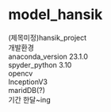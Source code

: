 # model_hansik
(제목미정)hansik_project<br>
개발환경<br>
anaconda_version 23.1.0<br>
spyder_python 3.10<br>
opencv<br>
InceptionV3<br>
maridDB(?)<br>
기간 한달~ing
